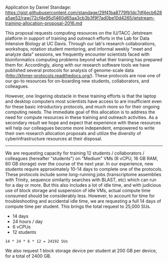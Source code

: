 Application by Daniel Standage:
https://gist.githubusercontent.com/standage/29f41ba8779fb1dc7df4ecb628a5ae52/raw/72cf4e95d1460d65aa3cb3b3f9f7ad0be10d4265/jetstream-training-allocation-proposal-2016.md

This proposal requests computing resources on the IU/TACC Jetstream platform in support of training and outreach efforts in the Lab for Data Intensive Biology at UC Davis.
Through our lab's research collaborations, workshops, rotation student mentoring, and informal weekly "meet and analyze data" sessions, we frequently encounter scientists faced with bioinformatics computing problems beyond what their training has prepared them for.
Accordingly, along with our research software tools we have published several protocols for analysis of genome-scale data (http://khmer-protocols.readthedocs.org/).
These protocols are now one of our go-to resources for on-boarding new students, collaborators, and colleagues.

However, one lingering obstacle in these training efforts is that the laptop and desktop computers most scientists have access to are insufficient even for these basic introductory protocols, and much more so for their ongoing computing needs.
The immediate goal of this allocation is to address the need for compute resources in these training and outreach activities.
As a secondary result we hope and expect that experience with these resources will help our colleagues become more independent, empowered to write their own research allocation proposals and utilize the diversity of cyberinfrastructure resources at their disposal.

------

We are requesting capacity for training 12 students / collaborators / colleagues (hereafter "students") on "Medium" VMs (6 vCPU, 16 GB RAM, 60 GB storage) over the course of the next year.
In our experience, new students require approximately 10-14 days to complete one of the protocols.
These protocols include some long-running jobs (transcriptome assemblies with Trinity, sequence similarity searches with BLAST, etc) which can run for a day or more.
But this also includes a lot of idle time, and with judicious use of block storage and suspension of idle VMs, actual compute time consumed should be considerably less.
However, to account for time for troubleshooting and accidental idle time, we are requesting a full 14 days of compute time per student.
This brings the total request to 25,000 SUs.

- 14 days
- 24 hours / day
- 6 vCPUs
- 12 students

```
14 * 24 * 6 * 12 = 24192 SUs
```

We also request 1 block storage device per student at 200 GB per device, for a total of 2400 GB.
